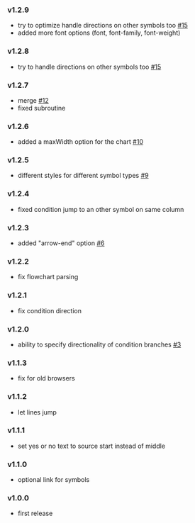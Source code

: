 ### v1.2.9

- try to optimize handle directions on other symbols too [#15](https://github.com/adrai/flowchart.js/issues/15)
- added more font options (font, font-family, font-weight)

### v1.2.8

- try to handle directions on other symbols too [#15](https://github.com/adrai/flowchart.js/issues/15)

### v1.2.7

- merge [#12](https://github.com/adrai/flowchart.js/pull/12)
- fixed subroutine

### v1.2.6

- added a maxWidth option for the chart [#10](https://github.com/adrai/flowchart.js/pull/10)

### v1.2.5

- different styles for different symbol types [#9](https://github.com/adrai/flowchart.js/issues/9)

### v1.2.4

- fixed condition jump to an other symbol on same column

### v1.2.3

- added "arrow-end" option [#6](https://github.com/adrai/flowchart.js/pull/6)

### v1.2.2

- fix flowchart parsing

### v1.2.1

- fix condition direction

### v1.2.0

- ability to specify directionality of condition branches [#3](https://github.com/adrai/flowchart.js/issues/3)

### v1.1.3

- fix for old browsers

### v1.1.2

- let lines jump

### v1.1.1

- set yes or no text to source start instead of middle

### v1.1.0

- optional link for symbols


### v1.0.0

- first release
